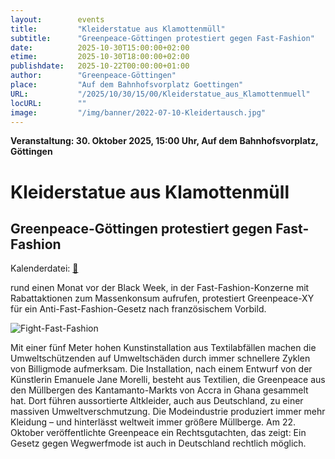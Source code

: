 ```yaml
---
layout:        events
title:         "Kleiderstatue aus Klamottenmüll"
subtitle:      "Greenpeace-Göttingen protestiert gegen Fast-Fashion"
date:          2025-10-30T15:00:00+02:00
etime:         2025-10-30T18:00:00+02:00
publishdate:   2025-10-22T00:00:00+01:00
author:        "Greenpeace-Göttingen"
place:         "Auf dem Bahnhofsvorplatz Goettingen"
URL:           "/2025/10/30/15/00/Kleiderstatue_aus_Klamottenmuell"
locURL:        ""
image:         "/img/banner/2022-07-10-Kleidertausch.jpg"
---
```


**Veranstaltung: 30. Oktober 2025, 15:00 Uhr, Auf dem Bahnhofsvorplatz, Göttingen**

Kleiderstatue aus Klamottenmüll
===========

Greenpeace-Göttingen protestiert gegen Fast-Fashion
-----------


Kalenderdatei: [📆](/ics/2025-10-30_15-00_kleiderstatue_aus_klamottenmuell.ics)

rund einen Monat vor der Black Week, in der Fast-Fashion-Konzerne mit Rabattaktionen zum Massenkonsum aufrufen, protestiert Greenpeace-XY für ein Anti-Fast-Fashion-Gesetz nach französischem Vorbild. 

![Fight-Fast-Fashion](/img/event/2025-10-30-Fight-Fast-Fashion.jpg)

Mit einer fünf Meter hohen Kunstinstallation aus Textilabfällen machen die Umweltschützenden auf Umweltschäden durch immer schnellere Zyklen von Billigmode aufmerksam. Die Installation, nach einem Entwurf von der Künstlerin Emanuele Jane Morelli, besteht aus Textilien, die Greenpeace aus den Müllbergen des Kantamanto-Markts von Accra in Ghana gesammelt hat. Dort führen aussortierte Altkleider, auch aus Deutschland, zu einer massiven Umweltverschmutzung. Die Modeindustrie produziert immer mehr Kleidung – und hinterlässt weltweit immer größere Müllberge. Am 22. Oktober veröffentlichte Greenpeace ein Rechtsgutachten, das zeigt: Ein Gesetz gegen Wegwerfmode ist auch in Deutschland rechtlich möglich.


